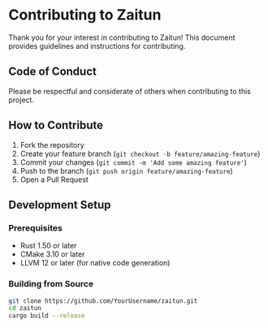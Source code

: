 # Contributing to Zaitun

Thank you for your interest in contributing to Zaitun! This document provides guidelines and instructions for contributing.

## Code of Conduct

Please be respectful and considerate of others when contributing to this project.

## How to Contribute

1. Fork the repository
2. Create your feature branch (`git checkout -b feature/amazing-feature`)
3. Commit your changes (`git commit -m 'Add some amazing feature'`)
4. Push to the branch (`git push origin feature/amazing-feature`)
5. Open a Pull Request

## Development Setup

### Prerequisites
- Rust 1.50 or later
- CMake 3.10 or later
- LLVM 12 or later (for native code generation)

### Building from Source
```bash
git clone https://github.com/YourUsername/zaitun.git
cd zaitun
cargo build --release